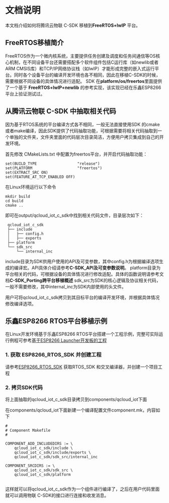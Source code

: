 # 文档说明
本文档介绍如何将腾讯云物联 C-SDK 移植到**FreeRTOS+lwIP** 平台。

## FreeRTOS移植简介
FreeRTOS作为一个微内核系统，主要提供任务创建及调度和任务间通信等OS核心机制，在不同设备平台还需要搭配多个软件组件包括C运行库（如newlib或者ARM CMSIS库）和TCP/IP网络协议栈（如lwIP）才能形成完整的嵌入式运行平台。同时各个设备平台的编译开发环境也各不相同，因此在移植C-SDK的时候，需要根据不同设备的具体情况进行适配。
SDK 在**platform/os/freertos**里面提供了一个基于 **FreeRTOS+lwIP+newlib** 的参考实现，该实现已经在乐鑫ESP8266平台上验证测试过。

## 从腾讯云物联 C-SDK 中抽取相关代码

因为基于RTOS系统的平台编译方式各不相同，一般无法直接使用SDK 的cmake或者make编译，因此SDK提供了代码抽取功能，可根据需要将相关代码抽取到一个单独的文件夹，文件夹里面的代码层次目录简洁，方便用户拷贝集成到自己的开发环境。

首先修改 CMakeLists.txt 中配置为freertos平台，并开启代码抽取功能：
```
set(BUILD_TYPE                  "release")
set(PLATFORM 	                "freertos")
set(EXTRACT_SRC ON)
set(FEATURE_AT_TCP_ENABLED OFF)
```
在Linux环境运行以下命令
```
mkdir build
cd build
cmake ..
```
即可在output/qcloud_iot_c_sdk中找到相关代码文件，目录层次如下：
```
 qcloud_iot_c_sdk
 ├── include
 │   ├── config.h
 │   ├── exports
 ├── platform
 └── sdk_src
     └── internal_inc
```
include目录为SDK供用户使用的API及可变参数，其中config.h为根据编译选项生成的编译宏。API具体介绍请参考**C-SDK_API及可变参数说明**。
platform目录为平台相关的代码，可根据设备的具体情况进行修改适配。具体的函数说明请参考文档**C-SDK_Porting跨平台移植概述**
sdk_src为SDK的核心逻辑及协议相关代码，一般不需要修改，其中internal_inc为SDK内部使用的头文件。

用户可将qcloud_iot_c_sdk拷贝到其目标平台的编译开发环境，并根据具体情况修改编译选项。

## 乐鑫ESP8266 RTOS平台移植示例
在Linux开发环境基于乐鑫ESP8266 RTOS平台搭建一个工程示例，完整可实际运行例程可参考[基于ESP8266 Launcher开发板的工程](https://github.com/tencentyun/qcloud-iot-c-sdk-porting-examples/tree/master/QCloud_IoT_ESP8266_RTOS)

### 1. 获取 ESP8266_RTOS_SDK 并创建工程

请参考[ESP8266_RTOS_SDK](https://github.com/espressif/ESP8266_RTOS_SDK) 获取RTOS_SDK 和交叉编译器，并创建一个项目工程

### 2. 拷贝SDK代码

将上面抽取的qcloud_iot_c_sdk目录拷贝到components/qcloud_iot下面

在components/qcloud_iot下面新建一个编译配置文件component.mk，内容如下
```
#
# Component Makefile
#

COMPONENT_ADD_INCLUDEDIRS := \
	qcloud_iot_c_sdk/include \
    qcloud_iot_c_sdk/include/exports \
	qcloud_iot_c_sdk/sdk_src/internal_inc

COMPONENT_SRCDIRS := \
	qcloud_iot_c_sdk/sdk_src \
	qcloud_iot_c_sdk/platform
    
```

这样就可以将qcloud_iot_c_sdk作为一个组件进行编译了，之后在用户代码里面就可以调用物联 C-SDK的接口进行连接和收发消息。
